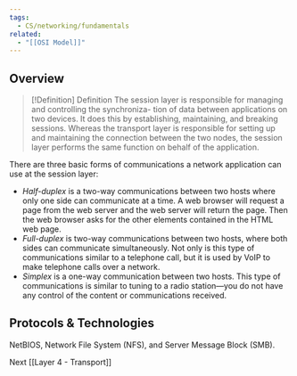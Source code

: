 ```yaml
---
tags:
  - CS/networking/fundamentals
related:
  - "[[OSI Model]]"
---
```


## Overview

> [!Definition] Definition
> The session layer is responsible for managing and controlling the synchroniza- tion of data between applications on two devices. It does this by establishing, maintaining, and breaking sessions. Whereas the transport layer is responsible for setting up and maintaining the connection between the two nodes, the session layer performs the same function on behalf of the application.

There are three basic forms of communications a network application can use at the session layer:

- *Half-duplex* is a two-way communications between two hosts where only one side can communicate at a time. A web browser will request a page from the web server and the web server will return the page. Then the web browser asks for the other elements contained in the HTML web page.
- *Full-duplex* is two-way communications between two hosts, where both sides can communicate simultaneously. Not only is this type of communications similar to a telephone call, but it is used by VoIP to make telephone calls over a network.
- *Simplex* is a one-way communication between two hosts. This type of communications is similar to tuning to a radio station—you do not have any control of the content or communications received.

## Protocols & Technologies

NetBIOS, Network File System (NFS), and Server Message Block (SMB).


Next [[Layer 4 - Transport]]